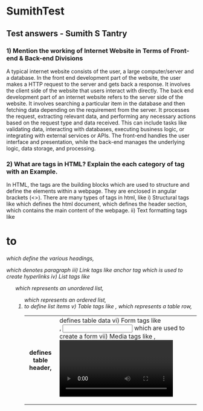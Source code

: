 # SumithTest
## Test answers - Sumith S Tantry

### 1) Mention the working of Internet Website in Terms of Front-end & Back-end Divisions
A typical internet website consists of the user, a large computer/server and a database. In the front end development part of the website, the user makes a HTTP request to the server and gets back a response. It involves the client side of the website that users interact with directly. 
The back end development part of an internet website refers to the server side of the website. It involves searching a particular item in the database and then fetching data depending on the requirement from the server. It processes the request, extracting relevant data, and performing any necessary actions based on the request type and data received. This can include tasks like validating data, interacting with databases, executing business logic, or integrating with external services or APIs. The front-end handles the user interface and presentation, while the back-end manages the underlying logic, data storage, and processing.



### 2) What are tags in HTML? Explain the each category of tag with an Example.
In HTML, the tags are the building blocks which are used to structure and define the elements within a webpage. They are enclosed in angular brackets (<>). There are many types of tags in html, like 
i) Structural tags like <html> which defines the html document, <head> which defines the header section, <body> which contains the main content of the webpage.
ii) Text formatting tags like <h1> to <h6> which define the various headings, <p> which denotes paragraph 
iii) Link tags like anchor tag <a> which is used to create hyperlinks 
iv) List tags like <ul> which represents an unordered list, <ol> which represents an ordered list, <li> to define list items 
v) Table tags like <table>, <tr> which represents a table row, <th> defines table header, <td> defines table data
vi) Form tags like <form>, <input> which are used to create a form 
vii) Media tags like <img>, <video>, <audio> are used to insert images, videos and audio files.


### 3) Explain the working Procedure of Virtual DOM.
Virtual dom stands for virtual document object model which is basically a programming concept where a virtual object is created. It is mostly implemented by ReactJS. In traditional web development, whenever some changes are made to the state or data of a web application, the entire HTML document has to be reloaded or manipulated to reflect those changes. 
The working procedure of the Virtual DOM involves
Initialization: When the application starts or a component is rendered, the initial state of the Virtual DOM is created. It represents the structure and content of the user interface.

Rendering: The Virtual DOM generates a lightweight copy of the actual browser DOM, which is an in-memory representation of the HTML structure. This copy mirrors the structure of the real DOM.

Updates: When changes occur in the application's state or data, the Virtual DOM gets updated accordingly. This can be triggered by user interactions, data updates, or other events.

Updating the Real DOM: Once the changes are calculated, the Virtual DOM efficiently updates only the necessary parts of the real DOM to reflect the changes. It avoids re-rendering the entire document, which improves performance.

Reconciliation: After the updates are applied to the real DOM, the Virtual DOM and the real DOM are in sync. The user interface now reflects the updated state of the application.

### 4) Mention some Differences between MySQL and No SQL
i) MySQL is a relational database management system where data is organized into tables with predefined schemas and supports relationships between tables whereas NoSQL is a non-relational or distributed database management system including key-value, document, columnar, and graph.

ii) MySQL primarily supports vertical scalability, which means increasing the server's resources (CPU, RAM) to handle larger workloads whereas NoSQL supports horizontal scalability which means it can distribute data across multiple servers, allowing for easy scaling by adding more servers to the database .


iii) MySQL uses a fixed schema where tables have predefined structures, column names, and data types and changes to the schema require altering the table structure whereas NoSQL is schemaless, allowing for flexible and dynamic data structures and each document or record can have different structures within the same collection or database.


### 5) Explain any one DBMS Technology in your own words. 
 One of the DBMS technologies is MongoDB which is a document-oriented NoSQL database used for high volume data storage. It provides high scalability and performance by leveraging horizontal scaling. MongoDB can distribute data across multiple servers or clusters, allowing for easy scaling as data grows. 
MongoDB offers a flexible schema design. It does not enforce a fixed schema, allowing documents in a collection to have different structures and fields. MongoDB is widely used in a range of applications, including content management systems, real-time analytics, social networks, e-commerce platforms, and other scenarios where scalability, flexibility, and performance are crucial.

